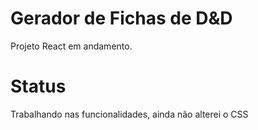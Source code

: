 # Gerador de Fichas de D&D

Projeto React em andamento.

# Status

Trabalhando nas funcionalidades, ainda não alterei o CSS
